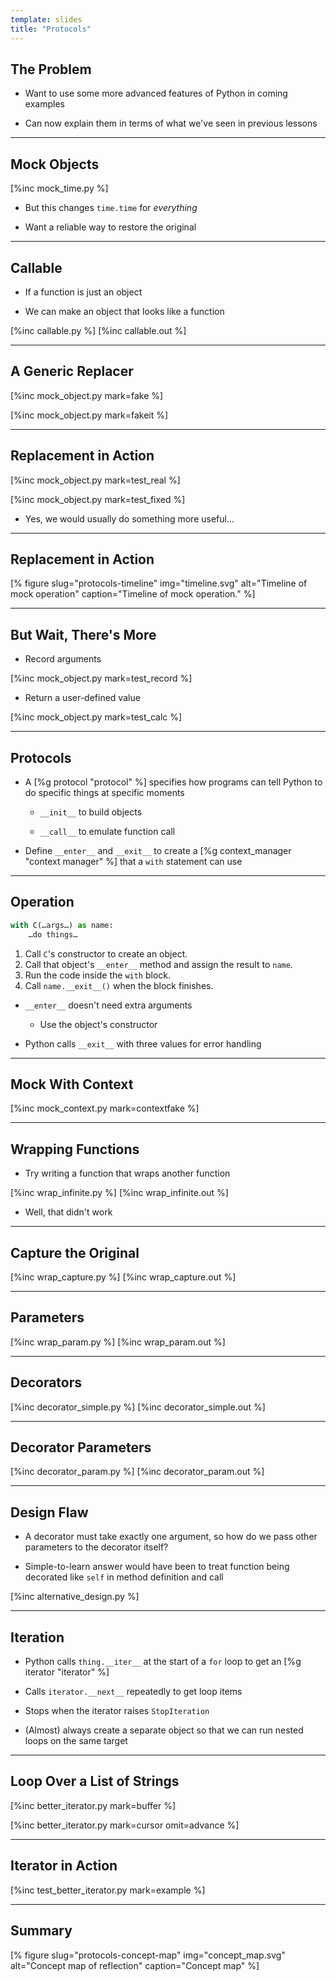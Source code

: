 ```yaml
---
template: slides
title: "Protocols"
---
```


## The Problem

-   Want to use some more advanced features of Python in coming examples

-   Can now explain them in terms of what we've seen in previous lessons

---

## Mock Objects

[%inc mock_time.py %]

-   But this changes `time.time` for *everything*

-   Want a reliable way to restore the original

---

## Callable

-   If a function is just an object

-   We can make an object that looks like a function

[%inc callable.py %]
[%inc callable.out %]

---

## A Generic Replacer

[%inc mock_object.py mark=fake %]

[%inc mock_object.py mark=fakeit %]

---

## Replacement in Action

[%inc mock_object.py mark=test_real %]

[%inc mock_object.py mark=test_fixed %]

-   Yes, we would usually do something more useful…

---

## Replacement in Action

[% figure
   slug="protocols-timeline"
   img="timeline.svg"
   alt="Timeline of mock operation"
   caption="Timeline of mock operation."
%]

---

## But Wait, There's More

-   Record arguments

[%inc mock_object.py mark=test_record %]

-   Return a user-defined value

[%inc mock_object.py mark=test_calc %]

---

## Protocols

-   A [%g protocol "protocol" %] specifies
    how programs can tell Python to do specific things at specific moments

    -   `__init__` to build objects

    -   `__call__` to emulate function call

-   Define `__enter__` and `__exit__` to create a [%g context_manager "context manager" %]
    that a `with` statement can use

---

## Operation

```python
with C(…args…) as name:
    …do things…
```

1.  Call `C`'s constructor to create an object.
2.  Call that object's `__enter__` method and assign the result to `name`.
3.  Run the code inside the `with` block.
4.  Call `name.__exit__()` when the block finishes.

-   `__enter__` doesn't need extra arguments

    -   Use the object's constructor

-   Python calls `__exit__` with three values for error handling

---

## Mock With Context

[%inc mock_context.py mark=contextfake %]

---

## Wrapping Functions

-   Try writing a function that wraps another function

[%inc wrap_infinite.py %]
[%inc wrap_infinite.out %]

-   Well, that didn't work

---

## Capture the Original

[%inc wrap_capture.py %]
[%inc wrap_capture.out %]

---

## Parameters

[%inc wrap_param.py %]
[%inc wrap_param.out %]

---

## Decorators

[%inc decorator_simple.py %]
[%inc decorator_simple.out %]

---

## Decorator Parameters

[%inc decorator_param.py %]
[%inc decorator_param.out %]

---

<!--# class="aside" -->

## Design Flaw

-   A decorator must take exactly one argument,
    so how do we pass other parameters to the decorator itself?

-   Simple-to-learn answer would have been to treat function being decorated
    like `self` in method definition and call

[%inc alternative_design.py %]

---

## Iteration

-   Python calls `thing.__iter__` at the start of a `for` loop
    to get an [%g iterator "iterator" %]

-   Calls `iterator.__next__` repeatedly to get loop items

-   Stops when the iterator raises `StopIteration`

-   (Almost) always create a separate object
    so that we can run nested loops on the same target

---

## Loop Over a List of Strings

[%inc better_iterator.py mark=buffer %]

[%inc better_iterator.py mark=cursor omit=advance %]

---

## Iterator in Action

[%inc test_better_iterator.py mark=example %]

---

<!--# class="summary" -->

## Summary

[% figure
   slug="protocols-concept-map"
   img="concept_map.svg"
   alt="Concept map of reflection"
   caption="Concept map"
%]
